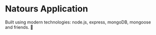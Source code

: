 # Natours Application

Built using modern technologies: node.js, express, mongoDB, mongoose and friends. 🧚